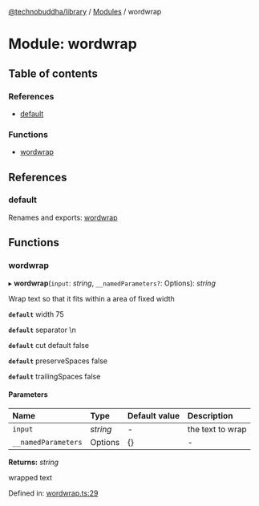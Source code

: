 [@technobuddha/library](../../README.md) / [Modules](../Modules.md) / wordwrap

# Module: wordwrap

## Table of contents

### References

- [default](wordwrap.md#default)

### Functions

- [wordwrap](wordwrap.md#wordwrap)

## References

### default

Renames and exports: [wordwrap](wordwrap.md#wordwrap)

## Functions

### wordwrap

▸ **wordwrap**(`input`: *string*, `__namedParameters?`: Options): *string*

Wrap text so that it fits within a area of fixed width

**`default`** width 75

**`default`** separator \n

**`default`** cut default false

**`default`** preserveSpaces  false

**`default`** trailingSpaces false

#### Parameters

| Name | Type | Default value | Description |
| :------ | :------ | :------ | :------ |
| `input` | *string* | - | the text to wrap |
| `__namedParameters` | Options | {} | - |

**Returns:** *string*

wrapped text

Defined in: [wordwrap.ts:29](../../src/wordwrap.ts#L29)
